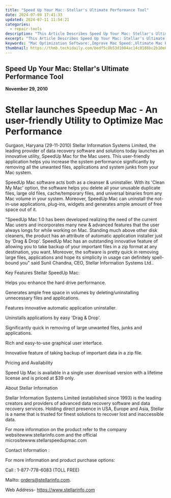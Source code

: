 ```yaml
---
title: "Speed Up Your Mac: Stellar's Ultimate Performance Tool"
date: 2024-07-09 17:41:33
updated: 2024-07-11 11:54:21
categories:
  - repair-tools
description: "This Article Describes Speed Up Your Mac: Stellar's Ultimate Performance Tool"
excerpt: "This Article Describes Speed Up Your Mac: Stellar's Ultimate Performance Tool"
keywords: "Mac Optimization Software:,Improve Mac Speed:,Ultimate Mac Performance Booster:,Mac Computing Efficiency:,Speed Up Your Mac with Stellar's Tool:,Enhance Mac Performance:,Mac Speed Increase Software:"
thumbnail: https://thmb.techidaily.com/bedf5c8b53d1004ac14c8188bc2b10e8fa9f12bcacb4dbb73e923d456dfdfac8.jpg
---
```


## Speed Up Your Mac: Stellar's Ultimate Performance Tool

**November 29, 2010**

# **Stellar launches Speedup Mac - An user-friendly Utility to Optimize Mac Performance**

 Gurgaon, Haryana (29-11-2010) Stellar Information Systems Limited, the leading provider of data recovery software and solutions today launches an innovative utility, SpeedUp Mac for the Mac users. This user-friendly application helps you increase the system performance significantly by removing all the unwanted files, applications and system junks from your Mac system.

 SpeedUp Mac software acts both as a cleanser & uninstaller. With its 'Clean My Mac' option, the software helps you delete all your unusable duplicate files, large old files, cache/temporary files, and universal binaries from any Mac volume in your system. Moreover, SpeedUp Mac can uninstall the not-in-use applications, plug-ins, widgets and generates ample amount of free space out of it.

 "SpeedUp Mac 1.0 has been developed realizing the need of the current Mac users and incorporates many new & advanced features that the user always longs for while working on Mac. Standing much above other disk cleaners, the product has an attribute of automatic application installer just by 'Drag & Drop'. SpeedUp Mac has an outstanding innovative feature of allowing you to take backup of your important files in a zip format at any destination, you want. Moreover, the software is pretty quick in removing large files, applications and hope its simplicity in usage can definitely spell-bound you" said Sunil Chandna, CEO, Stellar Information Systems Ltd..

Key Features Stellar SpeedUp Mac:

 Helps you enhance the hard drive performance.

 Generates ample free space in volumes by deleting/uninstalling unnecessary files and applications.

 Features innovative automatic application uninstaller.

 Uninstalls applications by easy 'Drag & Drop'.

 Significantly quick in removing of large unwanted files, junks and applications.

 Rich and easy-to-use graphical user interface.

 Innovative feature of taking backup of important data in a zip file.

Pricing and Availability

 Speed Up Mac is available in a single user download version with a lifetime license and is priced at $39 only.

About Stellar Information

 Stellar Information Systems Limited (established since 1993) is the leading creators and providers of advanced data recovery software and data recovery services. Holding direct presence in USA, Europe and Asia, Stellar is a name that is trusted for finest solutions to recover lost and inaccessible data.

 For more information on the product refer to the company websitewww.stellarinfo.com and the official micrositewww.stellarspeedupmac.com

Contact Information :

 For more information and product purchase options:

Call : 1-877-778-6083 (TOLL FREE)

Mailto: <orders@stellarinfo.com>.

Web Address- <https://www.stellarinfo.com>


<ins class="adsbygoogle"
     style="display:block"
     data-ad-format="autorelaxed"
     data-ad-client="ca-pub-7571918770474297"
     data-ad-slot="1223367746"></ins>



<ins class="adsbygoogle"
     style="display:block"
     data-ad-client="ca-pub-7571918770474297"
     data-ad-slot="8358498916"
     data-ad-format="auto"
     data-full-width-responsive="true"></ins>
